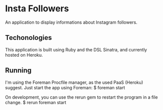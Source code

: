 # Insta Followers
An application to display informations about Instagram followers.

## Techonologies
This application is built using Ruby and the DSL Sinatra, and currently hosted on Heroku.

## Running
I'm using the Foreman Procfile manager, as the used PaaS (Heroku) suggest. Just start the app using Foreman:
    $ foreman start

On development, you can use the rerun gem to restart the program in a file change.
    $ rerun foreman start
